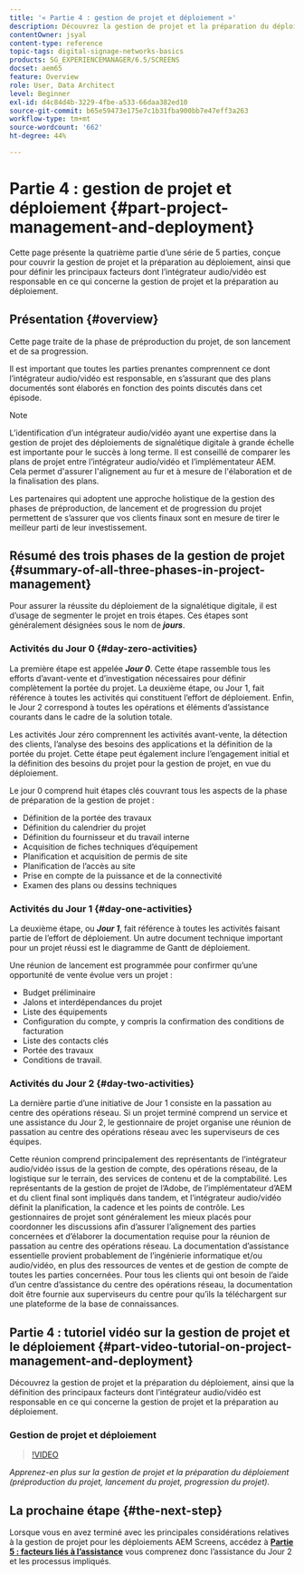 ```yaml
---
title: '« Partie 4 : gestion de projet et déploiement »'
description: Découvrez la gestion de projet et la préparation du déploiement (préproduction du projet, lancement du projet, progression du projet) pour AEM Screens.
contentOwner: jsyal
content-type: reference
topic-tags: digital-signage-networks-basics
products: SG_EXPERIENCEMANAGER/6.5/SCREENS
docset: aem65
feature: Overview
role: User, Data Architect
level: Beginner
exl-id: d4c84d4b-3229-4fbe-a533-66daa382ed10
source-git-commit: b65e59473e175e7c1b31fba900bb7e47eff3a263
workflow-type: tm+mt
source-wordcount: '662'
ht-degree: 44%

---
```


# Partie 4 : gestion de projet et déploiement {#part-project-management-and-deployment}

Cette page présente la quatrième partie d’une série de 5 parties, conçue pour couvrir la gestion de projet et la préparation au déploiement, ainsi que pour définir les principaux facteurs dont l’intégrateur audio/vidéo est responsable en ce qui concerne la gestion de projet et la préparation au déploiement.

## Présentation {#overview}

Cette page traite de la phase de préproduction du projet, de son lancement et de sa progression.

Il est important que toutes les parties prenantes comprennent ce dont l’intégrateur audio/vidéo est responsable, en s’assurant que des plans documentés sont élaborés en fonction des points discutés dans cet épisode.

>[!NOTE]
>
>L’identification d’un intégrateur audio/vidéo ayant une expertise dans la gestion de projet des déploiements de signalétique digitale à grande échelle est importante pour le succès à long terme. Il est conseillé de comparer les plans de projet entre l’intégrateur audio/vidéo et l’implémentateur AEM. Cela permet d&#39;assurer l&#39;alignement au fur et à mesure de l&#39;élaboration et de la finalisation des plans.
>
>Les partenaires qui adoptent une approche holistique de la gestion des phases de préproduction, de lancement et de progression du projet permettent de s’assurer que vos clients finaux sont en mesure de tirer le meilleur parti de leur investissement.

## Résumé des trois phases de la gestion de projet {#summary-of-all-three-phases-in-project-management}

Pour assurer la réussite du déploiement de la signalétique digitale, il est d’usage de segmenter le projet en trois étapes. Ces étapes sont généralement désignées sous le nom de ***jours***.

### Activités du Jour 0 {#day-zero-activities}

La première étape est appelée ***Jour 0***. Cette étape rassemble tous les efforts d’avant-vente et d’investigation nécessaires pour définir complètement la portée du projet. La deuxième étape, ou Jour 1, fait référence à toutes les activités qui constituent l’effort de déploiement. Enfin, le Jour 2 correspond à toutes les opérations et éléments d’assistance courants dans le cadre de la solution totale.

Les activités Jour zéro comprennent les activités avant-vente, la détection des clients, l’analyse des besoins des applications et la définition de la portée du projet. Cette étape peut également inclure l’engagement initial et la définition des besoins du projet pour la gestion de projet, en vue du déploiement.

Le jour 0 comprend huit étapes clés couvrant tous les aspects de la phase de préparation de la gestion de projet :

* Définition de la portée des travaux
* Définition du calendrier du projet
* Définition du fournisseur et du travail interne
* Acquisition de fiches techniques d’équipement
* Planification et acquisition de permis de site
* Planification de l’accès au site
* Prise en compte de la puissance et de la connectivité
* Examen des plans ou dessins techniques

### Activités du Jour 1 {#day-one-activities}

La deuxième étape, ou ***Jour 1***, fait référence à toutes les activités faisant partie de l’effort de déploiement. Un autre document technique important pour un projet réussi est le diagramme de Gantt de déploiement.

Une réunion de lancement est programmée pour confirmer qu’une opportunité de vente évolue vers un projet :

* Budget préliminaire
* Jalons et interdépendances du projet
* Liste des équipements
* Configuration du compte, y compris la confirmation des conditions de facturation
* Liste des contacts clés
* Portée des travaux
* Conditions de travail.

### Activités du Jour 2 {#day-two-activities}

La dernière partie d’une initiative de Jour 1 consiste en la passation au centre des opérations réseau. Si un projet terminé comprend un service et une assistance du Jour 2, le gestionnaire de projet organise une réunion de passation au centre des opérations réseau avec les superviseurs de ces équipes.

Cette réunion comprend principalement des représentants de l’intégrateur audio/vidéo issus de la gestion de compte, des opérations réseau, de la logistique sur le terrain, des services de contenu et de la comptabilité. Les représentants de la gestion de projet de l’Adobe, de l’implémentateur d’AEM et du client final sont impliqués dans tandem, et l’intégrateur audio/vidéo définit la planification, la cadence et les points de contrôle. Les gestionnaires de projet sont généralement les mieux placés pour coordonner les discussions afin d’assurer l’alignement des parties concernées et d’élaborer la documentation requise pour la réunion de passation au centre des opérations réseau. La documentation d’assistance essentielle provient probablement de l’ingénierie informatique et/ou audio/vidéo, en plus des ressources de ventes et de gestion de compte de toutes les parties concernées. Pour tous les clients qui ont besoin de l’aide d’un centre d’assistance du centre des opérations réseau, la documentation doit être fournie aux superviseurs du centre pour qu’ils la téléchargent sur une plateforme de la base de connaissances.

## Partie 4 : tutoriel vidéo sur la gestion de projet et le déploiement {#part-video-tutorial-on-project-management-and-deployment}

Découvrez la gestion de projet et la préparation du déploiement, ainsi que la définition des principaux facteurs dont l’intégrateur audio/vidéo est responsable en ce qui concerne la gestion de projet et la préparation au déploiement.

### Gestion de projet et déploiement

>[!VIDEO](https://video.tv.adobe.com/v/28408)

*Apprenez-en plus sur la gestion de projet et la préparation du déploiement (préproduction du projet, lancement du projet, progression du projet).*

## La prochaine étape {#the-next-step}

Lorsque vous en avez terminé avec les principales considérations relatives à la gestion de projet pour les déploiements AEM Screens, accédez à **[Partie 5 : facteurs liés à l’assistance](support-considerations.md)** vous comprenez donc l’assistance du Jour 2 et les processus impliqués.
